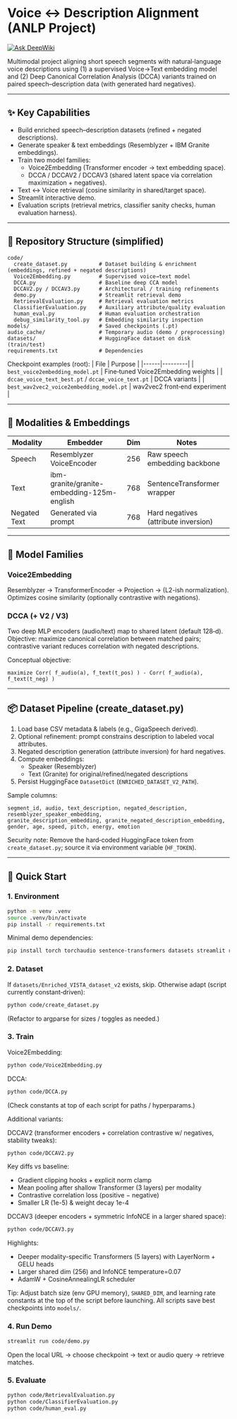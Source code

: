 <!-- PROJECT TITLE -->
# Voice ↔ Description Alignment (ANLP Project)

[![Ask DeepWiki](https://deepwiki.com/badge.svg)](https://deepwiki.com/Gal-bloch/ANLP)

Multimodal project aligning short speech segments with natural‑language voice descriptions using (1) a supervised Voice→Text embedding model and (2) Deep Canonical Correlation Analysis (DCCA) variants trained on paired speech–description data (with generated hard negatives).

---

## ✨ Key Capabilities
* Build enriched speech–description datasets (refined + negated descriptions).
* Generate speaker & text embeddings (Resemblyzer + IBM Granite embeddings).
* Train two model families:
  * Voice2Embedding (Transformer encoder → text embedding space).
  * DCCA / DCCAV2 / DCCAV3 (shared latent space via correlation maximization + negatives).
* Text ↔ Voice retrieval (cosine similarity in shared/target space).
* Streamlit interactive demo.
* Evaluation scripts (retrieval metrics, classifier sanity checks, human evaluation harness).

---

## 🧱 Repository Structure (simplified)
```
code/
  create_dataset.py          # Dataset building & enrichment (embeddings, refined + negated descriptions)
  Voice2Embedding.py         # Supervised voice→text model
  DCCA.py                    # Baseline deep CCA model
  DCCAV2.py / DCCAV3.py      # Architectural / training refinements
  demo.py                    # Streamlit retrieval demo
  RetrievalEvaluation.py     # Retrieval evaluation metrics
  ClassifierEvaluation.py    # Auxiliary attribute/quality evaluation
  human_eval.py              # Human evaluation orchestration
  debug_similarity_tool.py   # Embedding similarity inspection
models/                      # Saved checkpoints (.pt)
audio_cache/                 # Temporary audio (demo / preprocessing)
datasets/                    # HuggingFace dataset on disk (train/test)
requirements.txt             # Dependencies
```

Checkpoint examples (root):
| File | Purpose |
|------|---------|
| `best_voice2embedding_model.pt` | Fine‑tuned Voice2Embedding weights |
| `dccae_voice_text_best.pt` / `dccae_voice_text.pt` | DCCA variants |
| `best_wav2vec2_voice2embedding_model.pt` | wav2vec2 front‑end experiment |

---

## 🧪 Modalities & Embeddings
| Modality | Embedder | Dim | Notes |
|----------|----------|-----|-------|
| Speech | Resemblyzer VoiceEncoder | 256 | Raw speech embedding backbone |
| Text | ibm-granite/granite-embedding-125m-english | 768 | SentenceTransformer wrapper |
| Negated Text | Generated via prompt | 768 | Hard negatives (attribute inversion) |

---

## 🧬 Model Families
### Voice2Embedding
Resemblyzer → TransformerEncoder → Projection → (L2-ish normalization). Optimizes cosine similarity (optionally contrastive with negations).

### DCCA (+ V2 / V3)
Two deep MLP encoders (audio/text) map to shared latent (default 128‑d). Objective: maximize canonical correlation between matched pairs; contrastive variant reduces correlation with negated descriptions.

Conceptual objective:
```
maximize Corr( f_audio(a), f_text(t_pos) ) - Corr( f_audio(a), f_text(t_neg) )
```

---

## 📦 Dataset Pipeline (create_dataset.py)
1. Load base CSV metadata & labels (e.g., GigaSpeech derived).
2. Optional refinement: prompt constrains description to labeled vocal attributes.
3. Negated description generation (attribute inversion) for hard negatives.
4. Compute embeddings:
   * Speaker (Resemblyzer)
   * Text (Granite) for original/refined/negated descriptions
5. Persist HuggingFace `DatasetDict` (`ENRICHED_DATASET_V2_PATH`).

Sample columns:
```
segment_id, audio, text_description, negated_description,
resemblyzer_speaker_embedding,
granite_description_embedding, granite_negated_description_embedding,
gender, age, speed, pitch, energy, emotion
```

Security note: Remove the hard‑coded HuggingFace token from `create_dataset.py`; source it via environment variable (`HF_TOKEN`).

---

## 🚀 Quick Start
### 1. Environment
```bash
python -m venv .venv
source .venv/bin/activate
pip install -r requirements.txt
```
Minimal demo dependencies:
```bash
pip install torch torchaudio sentence-transformers datasets streamlit resemblyzer soundfile librosa
```

### 2. Dataset
If `datasets/Enriched_VISTA_dataset_v2` exists, skip. Otherwise adapt (script currently constant‑driven):
```bash
python code/create_dataset.py
```
(Refactor to argparse for sizes / toggles as needed.)

### 3. Train
Voice2Embedding:
```bash
python code/Voice2Embedding.py
```
DCCA:
```bash
python code/DCCA.py
```
(Check constants at top of each script for paths / hyperparams.)

Additional variants:

DCCAV2 (transformer encoders + correlation contrastive w/ negatives, stability tweaks):
```bash
python code/DCCAV2.py
```
Key diffs vs baseline:
* Gradient clipping hooks + explicit norm clamp
* Mean pooling after shallow Transformer (3 layers) per modality
* Contrastive correlation loss (positive − negative)
* Smaller LR (1e-5) & weight decay 1e-4

DCCAV3 (deeper encoders + symmetric InfoNCE in a larger shared space):
```bash
python code/DCCAV3.py
```
Highlights:
* Deeper modality-specific Transformers (5 layers) with LayerNorm + GELU heads
* Larger shared dim (256) and InfoNCE temperature=0.07
* AdamW + CosineAnnealingLR scheduler

Tip: Adjust batch size (env GPU memory), `SHARED_DIM`, and learning rate constants at the top of the script before launching. All scripts save best checkpoints into `models/`.

### 4. Run Demo
```bash
streamlit run code/demo.py
```
Open the local URL → choose checkpoint → text or audio query → retrieve matches.

### 5. Evaluate
```bash
python code/RetrievalEvaluation.py
python code/ClassifierEvaluation.py
python code/human_eval.py
```
